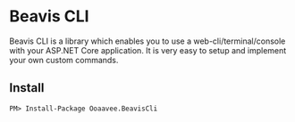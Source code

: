 # Beavis CLI

Beavis CLI is a library which enables you to use a web-cli/terminal/console with your ASP.NET Core application. It is very easy to setup and implement your own custom commands.

## Install

```
PM> Install-Package Ooaavee.BeavisCli
```
